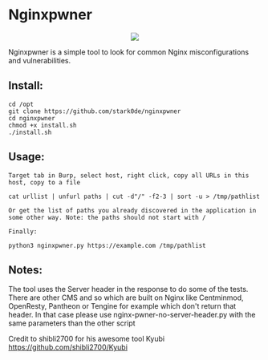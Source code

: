 # Nginxpwner

<p align="center"><img src="https://i.postimg.cc/vm3LWFj4/nginxpwner.png" /></p>

Nginxpwner is a simple tool to look for common Nginx misconfigurations and vulnerabilities.

## Install:

```
cd /opt
git clone https://github.com/stark0de/nginxpwner
cd nginxpwner
chmod +x install.sh
./install.sh
```

## Usage:

```
Target tab in Burp, select host, right click, copy all URLs in this host, copy to a file

cat urllist | unfurl paths | cut -d"/" -f2-3 | sort -u > /tmp/pathlist 

Or get the list of paths you already discovered in the application in some other way. Note: the paths should not start with /

Finally:

python3 nginxpwner.py https://example.com /tmp/pathlist
```
## Notes:

The tool uses the Server header in the response to do some of the tests. There are other CMS and so which are built on Nginx like Centminmod, OpenResty, Pantheon or Tengine for example which don't return that header. In that case please use nginx-pwner-no-server-header.py with the same parameters than the other script


Credit to shibli2700 for his awesome tool Kyubi https://github.com/shibli2700/Kyubi
